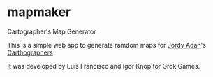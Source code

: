 # mapmaker
Cartographer's Map Generator

This is a simple web app to generate ramdom maps for [Jordy Adan](https://boardgamegeek.com/boardgamedesigner/109218/jordy-adan)'s [Carthographers](https://boardgamegeek.com/boardgame/263918/cartographers)

It was developed by Luis Francisco and Igor Knop for Grok Games.
